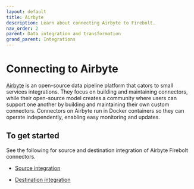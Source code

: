 ```yaml
---
layout: default
title: Airbyte
description: Learn about connecting Airbyte to Firebolt.
nav_order: 2
parent: Data integration and transformation
grand_parent: Integrations
---
```


# Connecting to Airbyte  

[Airbyte](https://www.airbyte.com/) is an open-source data pipeline platform that cators to small services integrations. They focus on building and maintaining connectors, while their open-source model creates a community where users can support one another by building and maintaining their own custom connectors. Connectors on Airbyte run in Docker containers so they can operate independently, enabling easy monitoring and updates.

## To get started

See the following for source and destination integration of Airbyte Firebolt connectors.

* [Source integration](https://docs.airbyte.com/integrations/sources/firebolt)


* [Destination integration](https://docs.airbyte.com/integrations/destinations/firebolt)

